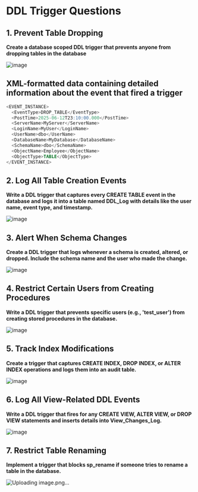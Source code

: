 # DDL Trigger Questions

## 1. Prevent Table Dropping

**Create a database scoped DDL trigger that prevents anyone from dropping tables in the database**

![image](https://github.com/user-attachments/assets/1717a806-e61f-409d-ae8b-0d337155bd69)

## XML-formatted data containing detailed information about the event that fired a trigger

```sql
<EVENT_INSTANCE>
  <EventType>DROP_TABLE</EventType>
  <PostTime>2025-06-12T23:10:00.000</PostTime>
  <ServerName>MyServer</ServerName>
  <LoginName>MyUser</LoginName>
  <UserName>dbo</UserName>
  <DatabaseName>MyDatabase</DatabaseName>
  <SchemaName>dbo</SchemaName>
  <ObjectName>Employee</ObjectName>
  <ObjectType>TABLE</ObjectType>
</EVENT_INSTANCE>
```

## 2. Log All Table Creation Events

**Write a DDL trigger that captures every CREATE TABLE event in the database and logs it into a table named DDL_Log with details like the user name, event type, and timestamp.**

![image](https://github.com/user-attachments/assets/95d7dcc6-786f-4400-be02-67901ae892ad)

## 3. Alert When Schema Changes

**Create a DDL trigger that logs whenever a schema is created, altered, or dropped. Include the schema name and the user who made the change.**

![image](https://github.com/user-attachments/assets/b8905bc4-c0ee-4a27-bc07-7ad22af91ad6)

## 4. Restrict Certain Users from Creating Procedures

**Write a DDL trigger that prevents specific users (e.g., 'test_user') from creating stored procedures in the database.**

![image](https://github.com/user-attachments/assets/9adae405-8f98-4671-9c81-4856fcf691fb)

## 5. Track Index Modifications

**Create a trigger that captures CREATE INDEX, DROP INDEX, or ALTER INDEX operations and logs them into an audit table.**

![image](https://github.com/user-attachments/assets/7c83a4b2-b221-4bb2-8849-2a24523a0418)

## 6. Log All View-Related DDL Events

**Write a DDL trigger that fires for any CREATE VIEW, ALTER VIEW, or DROP VIEW statements and inserts details into View_Changes_Log.**

![image](https://github.com/user-attachments/assets/32805d8f-efc2-48f1-8473-8d35688e267f)

## 7. Restrict Table Renaming

**Implement a trigger that blocks sp_rename if someone tries to rename a table in the database.**

![Uploading image.png…]()



